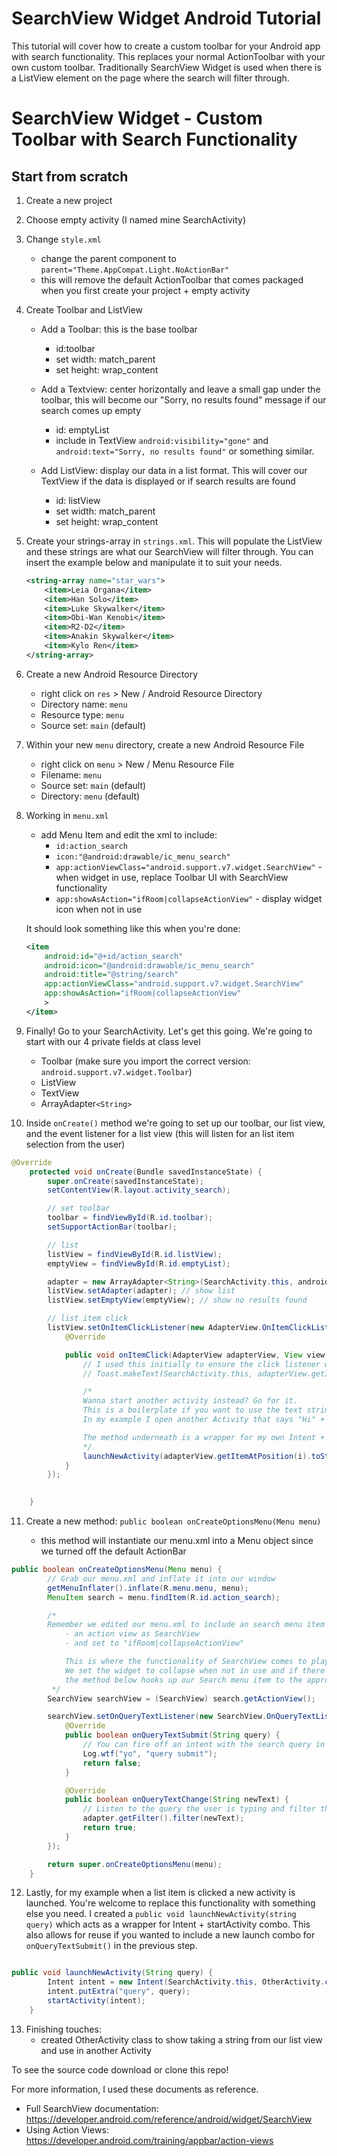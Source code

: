 # SearchView Widget Android Tutorial
This tutorial will cover how to create a custom toolbar for your Android app with search functionality. This replaces your normal ActionToolbar with your own custom toolbar. Traditionally SearchView Widget is used when there is a ListView element on the page where the search will filter through. 



# SearchView Widget - Custom Toolbar with Search Functionality
## Start from scratch
1. Create a new project

2. Choose empty activity (I named mine SearchActivity)

3. Change ```style.xml```
    
    - change the parent component to ```parent="Theme.AppCompat.Light.NoActionBar"```
    - this will remove the default ActionToolbar that comes packaged when you first create your project + empty activity

4. Create Toolbar and ListView 
    
    - Add a Toolbar: this is the base toolbar
        - id:toolbar
        - set width: match_parent
        - set height: wrap_content

    - Add a Textview: center horizontally and leave a small gap under the toolbar, this will become our "Sorry, no results found" message if our search comes up empty
        - id: emptyList
        - include in TextView ```android:visibility="gone"``` and ```android:text="Sorry, no results found"``` or something similar. 

    - Add ListView: display our data in a list format. This will cover our TextView if the data is displayed or if search results are found

        - id: listView
        - set width: match_parent
        - set height: wrap_content

5. Create your strings-array in ```strings.xml```. This will populate the ListView and these strings are what our SearchView will filter through. You can insert the example below and manipulate it to suit your needs.

    ```xml
    <string-array name="star_wars">
        <item>Leia Organa</item>
        <item>Han Solo</item>
        <item>Luke Skywalker</item>
        <item>Obi-Wan Kenobi</item>
        <item>R2-D2</item>
        <item>Anakin Skywalker</item>
        <item>Kylo Ren</item>
    </string-array>
    ```

6. Create a new Android Resource Directory
    - right click on ```res``` > New / Android Resource Directory
    - Directory name: ```menu```
    - Resource type: ```menu```
    - Source set: ```main``` (default)

7. Within your new ```menu``` directory, create a new Android Resource File
    - right click on ```menu``` > New / Menu Resource File
    - Filename: ```menu```
    - Source set: ```main``` (default)
    - Directory: ```menu``` (default)

8. Working in ```menu.xml```
    - add Menu Item and edit the xml to include:
        - ```id:action_search```
        - ```icon:"@android:drawable/ic_menu_search"```
        - ```app:actionViewClass="android.support.v7.widget.SearchView"``` - when widget in use, replace Toolbar UI with SearchView functionality
        - ```app:showAsAction="ifRoom|collapseActionView"``` - display widget icon when not in use


    It should look something like this when you're done:

    ```xml
    <item
        android:id="@+id/action_search"
        android:icon="@android:drawable/ic_menu_search"
        android:title="@string/search"
        app:actionViewClass="android.support.v7.widget.SearchView"
        app:showAsAction="ifRoom|collapseActionView"
        >
    </item>
    ```

9. Finally! Go to your SearchActivity. Let's get this going. We're going to start with our 4 private fields at class level

    - Toolbar (make sure you import the correct version: ```android.support.v7.widget.Toolbar```)
    - ListView
    - TextView
    - ArrayAdapter```<String>```

10. Inside ``onCreate()`` method we're going to set up our toolbar, our list view, and the event listener for a list view (this will listen for an list item selection from the user)

```java
@Override
    protected void onCreate(Bundle savedInstanceState) {
        super.onCreate(savedInstanceState);
        setContentView(R.layout.activity_search);

        // set toolbar
        toolbar = findViewById(R.id.toolbar);
        setSupportActionBar(toolbar);

        // list
        listView = findViewById(R.id.listView);
        emptyView = findViewById(R.id.emptyList);

        adapter = new ArrayAdapter<String>(SearchActivity.this, android.R.layout.simple_list_item_1, getResources().getStringArray(R.array.star_wars));
        listView.setAdapter(adapter); // show list
        listView.setEmptyView(emptyView); // show no results found

        // list item click
        listView.setOnItemClickListener(new AdapterView.OnItemClickListener() {
            @Override

            public void onItemClick(AdapterView adapterView, View view, int i, long l) {
                // I used this initially to ensure the click listener works
                // Toast.makeText(SearchActivity.this, adapterView.getItemAtPosition(i).toString(), Toast.LENGTH_SHORT).show();

                /*
                Wanna start another activity instead? Go for it.
                This is a boilerplate if you want to use the text string in the item as data to be passed to another Activity of your choice.
                In my example I open another Activity that says "Hi" + string value of the list item.

                The method underneath is a wrapper for my own Intent + startActivity combo taking a string as a parameter.
                */
                launchNewActivity(adapterView.getItemAtPosition(i).toString());
            }
        });

        
    }
```

11. Create a new method: ```public boolean onCreateOptionsMenu(Menu menu)```

    - this method will instantiate our menu.xml into a Menu object since we turned off the default ActionBar 

```java
public boolean onCreateOptionsMenu(Menu menu) {
        // Grab our menu.xml and inflate it into our window
        getMenuInflater().inflate(R.menu.menu, menu);
        MenuItem search = menu.findItem(R.id.action_search);

        /*
        Remember we edited our menu.xml to include an search menu item that had:
            - an action view as SearchView
            - and set to "ifRoom|collapseActionView"

            This is where the functionality of SearchView comes to play.
            We set the widget to collapse when not in use and if there is room in the Toolbar. However once the user clicks on our Search icon,
            the method below hooks up our Search menu item to the appropriate ActionView that will handle our Search action.
         */
        SearchView searchView = (SearchView) search.getActionView();

        searchView.setOnQueryTextListener(new SearchView.OnQueryTextListener() {
            @Override
            public boolean onQueryTextSubmit(String query) {
                // You can fire off an intent with the search query in here if that's what you need for your app
                Log.wtf("yo", "query submit");
                return false;
            }

            @Override
            public boolean onQueryTextChange(String newText) {
                // Listen to the query the user is typing and filter through the data our adapter is holding
                adapter.getFilter().filter(newText);
                return true;
            }
        });

        return super.onCreateOptionsMenu(menu);
    }
```

12. Lastly, for my example when a list item is clicked a new activity is launched. You're welcome to replace this functionality with something else you need. I created a ```public void launchNewActivity(string query)``` which acts as a wrapper for Intent + startActivity combo. This also allows for reuse if you wanted to include a new launch combo for ```onQueryTextSubmit()``` in the previous step.

```java

public void launchNewActivity(String query) {
        Intent intent = new Intent(SearchActivity.this, OtherActivity.class);
        intent.putExtra("query", query);
        startActivity(intent);
    }
```

13. Finishing touches:
    - created OtherActivity class to show taking a string from our list view and use in another Activity


To see the source code download or clone this repo!

For more information, I used these documents as reference.
- Full SearchView documentation: https://developer.android.com/reference/android/widget/SearchView 
- Using Action Views: https://developer.android.com/training/appbar/action-views 